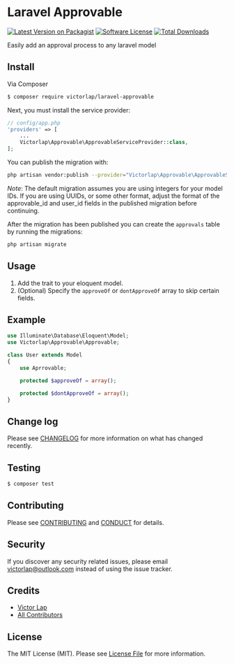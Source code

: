# Laravel Approvable

[![Latest Version on Packagist][ico-version]][link-packagist]
[![Software License][ico-license]](LICENSE.md)
[![Total Downloads][ico-downloads]][link-downloads]

Easily add an approval process to any laravel model


## Install

Via Composer

``` bash
$ composer require victorlap/laravel-approvable
```

Next, you must install the service provider:

```php
// config/app.php
'providers' => [
    ...
    Victorlap\Approvable\ApprovableServiceProvider::class,
];
```

You can publish the migration with:
```bash
php artisan vendor:publish --provider="Victorlap\Approvable\ApprovableServiceProvider" --tag="migrations"
```

*Note*: The default migration assumes you are using integers for your model IDs. If you are using UUIDs, or some other format, adjust the format of the approvable_id and user_id fields in the published migration before continuing.

After the migration has been published you can create the `approvals` table by running the migrations:


```bash
php artisan migrate
```

## Usage

 1. Add the trait to your eloquent model.
 2. (Optional) Specify the `approveOf` or `dontApproveOf` array to skip certain fields.

## Example
```php
use Illuminate\Database\Eloquent\Model;
use Victorlap\Approvable\Approvable;

class User extends Model
{
    use Aprrovable;

    protected $approveOf = array();

    protected $dontApproveOf = array();
}
```

## Change log

Please see [CHANGELOG](CHANGELOG.md) for more information on what has changed recently.

## Testing

``` bash
$ composer test
```

## Contributing

Please see [CONTRIBUTING](CONTRIBUTING.md) and [CONDUCT](CONDUCT.md) for details.

## Security

If you discover any security related issues, please email victorlap@outlook.com instead of using the issue tracker.

## Credits

- [Victor Lap][link-author]
- [All Contributors][link-contributors]

## License

The MIT License (MIT). Please see [License File](LICENSE.md) for more information.

[ico-version]: https://img.shields.io/packagist/v/victorlap/laravel-approvable.svg?style=flat-square
[ico-license]: https://img.shields.io/badge/license-MIT-brightgreen.svg?style=flat-square
[ico-travis]: https://img.shields.io/travis/victorlap/laravel-approvable/master.svg?style=flat-square
[ico-scrutinizer]: https://img.shields.io/scrutinizer/coverage/g/victorlap/laravel-approvable.svg?style=flat-square
[ico-code-quality]: https://img.shields.io/scrutinizer/g/victorlap/laravel-approvable.svg?style=flat-square
[ico-downloads]: https://img.shields.io/packagist/dt/victorlap/laravel-approvable.svg?style=flat-square

[link-packagist]: https://packagist.org/packages/victorlap/laravel-approvable
[link-travis]: https://travis-ci.org/victorlap/laravel-approvable
[link-scrutinizer]: https://scrutinizer-ci.com/g/victorlap/laravel-approvable/code-structure
[link-code-quality]: https://scrutinizer-ci.com/g/victorlap/laravel-approvable
[link-downloads]: https://packagist.org/packages/victorlap/laravel-approvable
[link-author]: https://github.com/victorlap
[link-contributors]: ../../contributors
